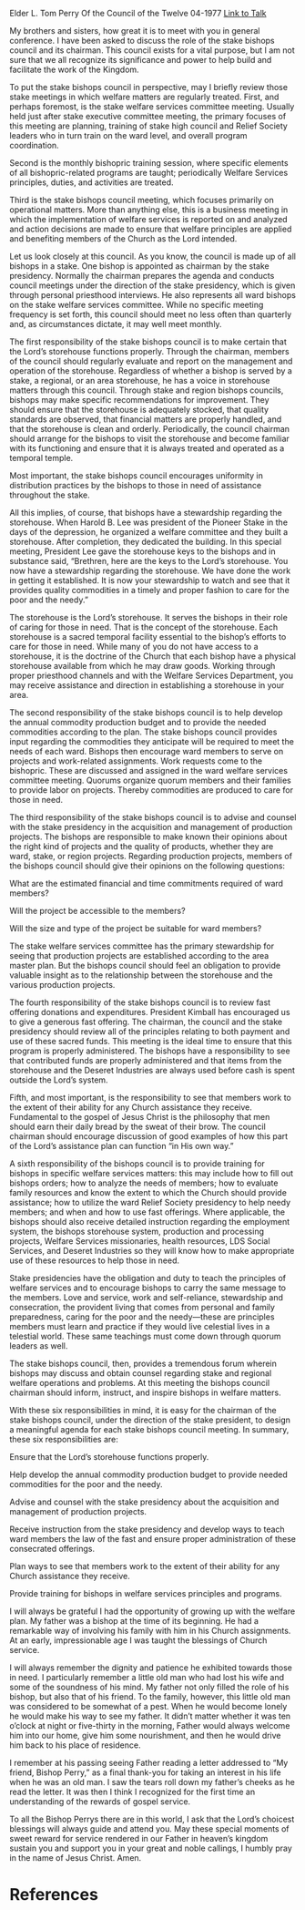 Elder L. Tom Perry
Of the Council of the Twelve
04-1977
[Link to Talk](https://www.churchofjesuschrist.org/study/general-conference/1977/04/the-role-of-the-stake-bishops-council-in-welfare-services?lang=eng)

My brothers and sisters, how great it is to meet with you in general conference. I have been asked to discuss the role of the stake bishops council and its chairman. This council exists for a vital purpose, but I am not sure that we all recognize its significance and power to help build and facilitate the work of the Kingdom.

To put the stake bishops council in perspective, may I briefly review those stake meetings in which welfare matters are regularly treated. First, and perhaps foremost, is the stake welfare services committee meeting. Usually held just after stake executive committee meeting, the primary focuses of this meeting are planning, training of stake high council and Relief Society leaders who in turn train on the ward level, and overall program coordination.

Second is the monthly bishopric training session, where specific elements of all bishopric-related programs are taught; periodically Welfare Services principles, duties, and activities are treated.

Third is the stake bishops council meeting, which focuses primarily on operational matters. More than anything else, this is a business meeting in which the implementation of welfare services is reported on and analyzed and action decisions are made to ensure that welfare principles are applied and benefiting members of the Church as the Lord intended.

Let us look closely at this council. As you know, the council is made up of all bishops in a stake. One bishop is appointed as chairman by the stake presidency. Normally the chairman prepares the agenda and conducts council meetings under the direction of the stake presidency, which is given through personal priesthood interviews. He also represents all ward bishops on the stake welfare services committee. While no specific meeting frequency is set forth, this council should meet no less often than quarterly and, as circumstances dictate, it may well meet monthly.

The first responsibility of the stake bishops council is to make certain that the Lord’s storehouse functions properly. Through the chairman, members of the council should regularly evaluate and report on the management and operation of the storehouse. Regardless of whether a bishop is served by a stake, a regional, or an area storehouse, he has a voice in storehouse matters through this council. Through stake and region bishops councils, bishops may make specific recommendations for improvement. They should ensure that the storehouse is adequately stocked, that quality standards are observed, that financial matters are properly handled, and that the storehouse is clean and orderly. Periodically, the council chairman should arrange for the bishops to visit the storehouse and become familiar with its functioning and ensure that it is always treated and operated as a temporal temple.

Most important, the stake bishops council encourages uniformity in distribution practices by the bishops to those in need of assistance throughout the stake.

All this implies, of course, that bishops have a stewardship regarding the storehouse. When Harold B. Lee was president of the Pioneer Stake in the days of the depression, he organized a welfare committee and they built a storehouse. After completion, they dedicated the building. In this special meeting, President Lee gave the storehouse keys to the bishops and in substance said, “Brethren, here are the keys to the Lord’s storehouse. You now have a stewardship regarding the storehouse. We have done the work in getting it established. It is now your stewardship to watch and see that it provides quality commodities in a timely and proper fashion to care for the poor and the needy.”

The storehouse is the Lord’s storehouse. It serves the bishops in their role of caring for those in need. That is the concept of the storehouse. Each storehouse is a sacred temporal facility essential to the bishop’s efforts to care for those in need. While many of you do not have access to a storehouse, it is the doctrine of the Church that each bishop have a physical storehouse available from which he may draw goods. Working through proper priesthood channels and with the Welfare Services Department, you may receive assistance and direction in establishing a storehouse in your area.

The second responsibility of the stake bishops council is to help develop the annual commodity production budget and to provide the needed commodities according to the plan. The stake bishops council provides input regarding the commodities they anticipate will be required to meet the needs of each ward. Bishops then encourage ward members to serve on projects and work-related assignments. Work requests come to the bishopric. These are discussed and assigned in the ward welfare services committee meeting. Quorums organize quorum members and their families to provide labor on projects. Thereby commodities are produced to care for those in need.

The third responsibility of the stake bishops council is to advise and counsel with the stake presidency in the acquisition and management of production projects. The bishops are responsible to make known their opinions about the right kind of projects and the quality of products, whether they are ward, stake, or region projects. Regarding production projects, members of the bishops council should give their opinions on the following questions:





What are the estimated financial and time commitments required of ward members?





Will the project be accessible to the members?





Will the size and type of the project be suitable for ward members?





The stake welfare services committee has the primary stewardship for seeing that production projects are established according to the area master plan. But the bishops council should feel an obligation to provide valuable insight as to the relationship between the storehouse and the various production projects.

The fourth responsibility of the stake bishops council is to review fast offering donations and expenditures. President Kimball has encouraged us to give a generous fast offering. The chairman, the council and the stake presidency should review all of the principles relating to both payment and use of these sacred funds. This meeting is the ideal time to ensure that this program is properly administered. The bishops have a responsibility to see that contributed funds are properly administered and that items from the storehouse and the Deseret Industries are always used before cash is spent outside the Lord’s system.

Fifth, and most important, is the responsibility to see that members work to the extent of their ability for any Church assistance they receive. Fundamental to the gospel of Jesus Christ is the philosophy that men should earn their daily bread by the sweat of their brow. The council chairman should encourage discussion of good examples of how this part of the Lord’s assistance plan can function “in His own way.”

A sixth responsibility of the bishops council is to provide training for bishops in specific welfare services matters: this may include how to fill out bishops orders; how to analyze the needs of members; how to evaluate family resources and know the extent to which the Church should provide assistance; how to utilize the ward Relief Society presidency to help needy members; and when and how to use fast offerings. Where applicable, the bishops should also receive detailed instruction regarding the employment system, the bishops storehouse system, production and processing projects, Welfare Services missionaries, health resources, LDS Social Services, and Deseret Industries so they will know how to make appropriate use of these resources to help those in need.

Stake presidencies have the obligation and duty to teach the principles of welfare services and to encourage bishops to carry the same message to the members. Love and service, work and self-reliance, stewardship and consecration, the provident living that comes from personal and family preparedness, caring for the poor and the needy—these are principles members must learn and practice if they would live celestial lives in a telestial world. These same teachings must come down through quorum leaders as well.

The stake bishops council, then, provides a tremendous forum wherein bishops may discuss and obtain counsel regarding stake and regional welfare operations and problems. At this meeting the bishops council chairman should inform, instruct, and inspire bishops in welfare matters.

With these six responsibilities in mind, it is easy for the chairman of the stake bishops council, under the direction of the stake president, to design a meaningful agenda for each stake bishops council meeting. In summary, these six responsibilities are:





Ensure that the Lord’s storehouse functions properly.





Help develop the annual commodity production budget to provide needed commodities for the poor and the needy.





Advise and counsel with the stake presidency about the acquisition and management of production projects.





Receive instruction from the stake presidency and develop ways to teach ward members the law of the fast and ensure proper administration of these consecrated offerings.





Plan ways to see that members work to the extent of their ability for any Church assistance they receive.





Provide training for bishops in welfare services principles and programs.





I will always be grateful I had the opportunity of growing up with the welfare plan. My father was a bishop at the time of its beginning. He had a remarkable way of involving his family with him in his Church assignments. At an early, impressionable age I was taught the blessings of Church service.

I will always remember the dignity and patience he exhibited towards those in need. I particularly remember a little old man who had lost his wife and some of the soundness of his mind. My father not only filled the role of his bishop, but also that of his friend. To the family, however, this little old man was considered to be somewhat of a pest. When he would become lonely he would make his way to see my father. It didn’t matter whether it was ten o’clock at night or five-thirty in the morning, Father would always welcome him into our home, give him some nourishment, and then he would drive him back to his place of residence.

I remember at his passing seeing Father reading a letter addressed to “My friend, Bishop Perry,” as a final thank-you for taking an interest in his life when he was an old man. I saw the tears roll down my father’s cheeks as he read the letter. It was then I think I recognized for the first time an understanding of the rewards of gospel service.

To all the Bishop Perrys there are in this world, I ask that the Lord’s choicest blessings will always guide and attend you. May these special moments of sweet reward for service rendered in our Father in heaven’s kingdom sustain you and support you in your great and noble callings, I humbly pray in the name of Jesus Christ. Amen.

# References
